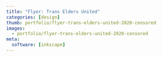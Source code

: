 ```yaml
---
title: "Flyer: Trans Elders United"
categories: [design]
thumb: portfolio/flyer-trans-elders-united-2020-censored
images:
  - portfolio/flyer-trans-elders-united-2020-censored
meta:
  software: [inkscape]
---
```

